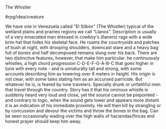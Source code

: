 The Whistler

#rpg/idea/creature 

We have one in Venezuela called "El Silbón" (The Whistler) typical of the wetland plains and prairies regions we call "Llanos". 
Description is usually of a very emaciated man dressed in cowboy's (llanero) rags with a wide brim hat that hides his skeletal face. He roams the countryside and patches of bush at night, with drooping shoulders, downcast stare and a heavy bag full of bones and half decomposed remains slung over his back. 
There are two distinctive features, however, that make him particular: he continuously whistles, a high chord progression C-D-E-F-G-A-B-C that goes higher in tune with every note - and is unnaturally tall and strong, with some accounts describing him as towering over 6 meters in height.
His origin is not clear, with some tales stating him as an accursed parricide. But whatever he is, is feared by lone travelers. Specially drunk or unfaithful men that travel through the country. Story has it that his ominous whistle is suddenly heard very loud and close, yet the source cannot be pinpointed - and contrary to logic, when the sound gets lower and appears more distant it is an indication of his immediate proximity.
He will then kill by strangling or by concussion and devour the victims and throw the bones in the bag. Can be seen occasionally wading over the high walls of haciendas/fincas and honest prayer should keep him away.